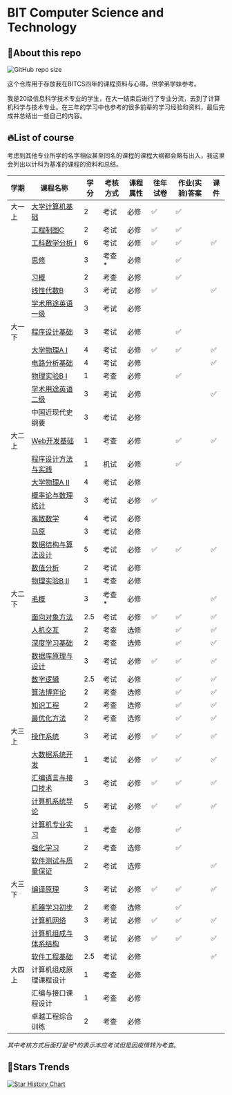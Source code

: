 # BIT Computer Science and Technology
## 👀About this repo
![GitHub repo size](https://img.shields.io/github/repo-size/fan2goa1/BIT-CS-UnderGraduate.svg?style=social)

这个仓库用于存放我在BITCS四年的课程资料与心得。供学弟学妹参考。

我是20级信息科学技术专业的学生，在大一结束后进行了专业分流，去到了计算机科学与技术专业。在三年的学习中也参考的很多前辈的学习经验和资料，最后完成并总结出一些自己的内容。

## 🔥List of course
考虑到其他专业所学的名字相似甚至同名的课程的课程大纲都会略有出入，我这里会列出以计科为基准的课程的资料和总结。

| 学期   | 课程名称                                                     | 学分 | 考核方式 | 课程属性 | 往年试卷           | 作业(实验)答案     | 课件               |
| ------ | ------------------------------------------------------------ | ---- | -------- | -------- | ------------------ | ------------------ | ------------------ |
| 大一上 | [大学计算机基础](https://github.com/fan2goa1/BIT-CS-UnderGraduate/blob/main/大一上/README.md#大学计算机基础) | 2    | 考试     | 必修     | :white_check_mark: | :white_check_mark: |                    |
|        | [工程制图C](https://github.com/fan2goa1/BIT-CS-UnderGraduate/blob/main/大一上/README.md#工程制图c) | 2    | 考试     | 必修     | :white_check_mark: | :white_check_mark: |                    |
|        | [工科数学分析 I](https://github.com/fan2goa1/BIT-CS-UnderGraduate/blob/main/大一上/README.md#工科数学分析-i) | 6    | 考试     | 必修     | :white_check_mark: | :white_check_mark: | :white_check_mark: |
|        | [思修](https://github.com/fan2goa1/BIT-CS-UnderGraduate/blob/main/大一上/README.md#思想道德修养与法律基础) | 3    | 考查*    | 必修     |                    | :white_check_mark: |                    |
|        | [习概](https://github.com/fan2goa1/BIT-CS-UnderGraduate/blob/main/大一上/README.md#习近平新时代中国特色社会主义思想概论) | 2    | 考查     | 必修     |                    | :white_check_mark: |                    |
|        | [线性代数B](https://github.com/fan2goa1/BIT-CS-UnderGraduate/blob/main/大一上/README.md#线性代数b) | 3    | 考试     | 必修     | :white_check_mark: |                    | :white_check_mark: |
|        | [学术用途英语一级](https://github.com/fan2goa1/BIT-CS-UnderGraduate/blob/main/大一上/README.md#学术用途英语一级) | 3    | 考试     | 必修     |                    |                    |                    |
| 大一下 | [程序设计基础](https://github.com/fan2goa1/BIT-CS-UnderGraduate/tree/main/大一下/README.md#程序设计基础) | 3    | 考试     | 必修     |                    | :white_check_mark: |                    |
|        | [大学物理A I](https://github.com/fan2goa1/BIT-CS-UnderGraduate/tree/main/大一下/README.md#大学物理a-i) | 4    | 考试     | 必修     | :white_check_mark: | :white_check_mark: | :white_check_mark: |
|        | [电路分析基础](https://github.com/fan2goa1/BIT-CS-UnderGraduate/blob/main/大一下/README.md#电路分析基础) | 4    | 考试     | 必修     |                    |                    | :white_check_mark: |
|        | [物理实验B I](https://github.com/fan2goa1/BIT-CS-UnderGraduate/blob/main/大一下/README.md#物理实验b-i) | 1    | 考查     | 必修     |                    | :white_check_mark: |                    |
|        | [学术用途英语二级](https://github.com/fan2goa1/BIT-CS-UnderGraduate/blob/main/大一下/README.md#学术用途英语二级) | 3    | 考试     | 必修     |                    |                    | :white_check_mark: |
|        | 中国近现代史纲要                                             | 3    | 考试     | 必修     |                    |                    |                    |
| 大二上 | [Web开发基础](https://github.com/fan2goa1/BIT-CS-UnderGraduate/tree/main/大二上#程序设计方法与实践) | 1    | 考查     | 必修     |                    | :white_check_mark: | :white_check_mark: |
|        | [程序设计方法与实践](https://github.com/fan2goa1/BIT-CS-UnderGraduate/tree/main/大二上#程序设计方法与实践) | 1    | 机试     | 必修     |                    | :white_check_mark: |                    |
|        | [大学物理A II](https://github.com/fan2goa1/BIT-CS-UnderGraduate/tree/main/大二上#大学物理aⅱ) | 4    | 考试     | 必修     |                    |                    |                    |
|        | [概率论与数理统计](https://github.com/fan2goa1/BIT-CS-UnderGraduate/tree/main/大二上#概率与数理统计) | 3    | 考试     | 必修     | :white_check_mark: |                    |                    |
|        | [离散数学](https://github.com/fan2goa1/BIT-CS-UnderGraduate/tree/main/大二上#离散数学) | 4    | 考试     | 必修     |                    |                    |                    |
|        | [马原](https://github.com/fan2goa1/BIT-CS-UnderGraduate/tree/main/大二上#大学物理aⅱ) | 3    | 考试     | 必修     |                    |                    |                    |
|        | [数据结构与算法设计](https://github.com/fan2goa1/BIT-CS-UnderGraduate/tree/main/大二上#数据结构与算法设计) | 5    | 考试     | 必修     | :white_check_mark: | :white_check_mark: | :white_check_mark: |
|        | [数值分析](https://github.com/fan2goa1/BIT-CS-UnderGraduate/tree/main/大二上#数值分析) | 2    | 考试     | 必修     |                    |                    |                    |
|        | [物理实验B II](https://github.com/fan2goa1/BIT-CS-UnderGraduate/tree/main/大二上/README.md#物理实验b-ii) | 1    | 考查     | 必修     |                    |                    |                    |
| 大二下 | [毛概](https://github.com/fan2goa1/BIT-CS-UnderGraduate/tree/main/大二下#毛概) | 3    | 考查*    | 必修     |                    |                    | :white_check_mark: |
|        | [面向对象方法](https://github.com/fan2goa1/BIT-CS-UnderGraduate/tree/main/大二下#-面向对象方法) | 2.5  | 考试     | 必修     | :white_check_mark: | :white_check_mark: | :white_check_mark: |
|        | [人机交互](https://github.com/fan2goa1/BIT-CS-UnderGraduate/tree/main/大二下#人机交互) | 2    | 考查     | 选修     |                    | :white_check_mark: | :white_check_mark: |
|        | [深度学习基础](https://github.com/fan2goa1/BIT-CS-UnderGraduate/tree/main/大二下#深度学习基础) | 2    | 考查     | 选修     |                    | :white_check_mark: | :white_check_mark: |
|        | [数据库原理与设计](https://github.com/fan2goa1/BIT-CS-UnderGraduate/tree/main/大二下#数据库原理与设计) | 3    | 考试     | 必修     | :white_check_mark: | :white_check_mark: | :white_check_mark: |
|        | [数字逻辑](https://github.com/fan2goa1/BIT-CS-UnderGraduate/tree/main/大二下#数字逻辑) | 2.5  | 考试     | 必修     |                    | :white_check_mark: | :white_check_mark: |
|        | [算法博弈论](https://github.com/fan2goa1/BIT-CS-UnderGraduate/tree/main/大二下#-算法博弈论) | 2    | 考查     | 选修     |                    | :white_check_mark: | :white_check_mark: |
|        | [知识工程](https://github.com/fan2goa1/BIT-CS-UnderGraduate/tree/main/大二下#知识工程) | 2    | 考查     | 选修     |                    | :white_check_mark: | :white_check_mark: |
|        | [最优化方法](https://github.com/fan2goa1/BIT-CS-UnderGraduate/tree/main/大二下#-最优化方法) | 2    | 考查     | 选修     |                    | :white_check_mark: | :white_check_mark: |
| 大三上 | [操作系统](https://github.com/fan2goa1/BIT-CS-UnderGraduate/tree/main/大三上#操作系统) | 3    | 考试     | 必修     | :white_check_mark: | :white_check_mark: | :white_check_mark: |
|        | [大数据系统开发](https://github.com/fan2goa1/BIT-CS-UnderGraduate/blob/main/大三上/README.md#计算机专业基础实习) | 1    | 考试     | 必修     | :white_check_mark: | :white_check_mark: | :white_check_mark: |
|        | [汇编语言与接口技术](https://github.com/fan2goa1/BIT-CS-UnderGraduate/blob/main/大三上/README.md#计算机系统导论) | 3    | 考试     | 必修     | :white_check_mark: | :white_check_mark: | :white_check_mark: |
|        | [计算机系统导论](https://github.com/fan2goa1/BIT-CS-UnderGraduate/blob/main/大三上/README.md#计算机系统导论) | 5    | 考试     | 必修     | :white_check_mark: | :white_check_mark: | :white_check_mark: |
|        | [计算机专业实习](https://github.com/fan2goa1/BIT-CS-UnderGraduate/blob/main/大三上/README.md#计算机专业基础实习) | 1    | 考查     | 必修     |                    | :white_check_mark: |                    |
|        | [强化学习](https://github.com/fan2goa1/BIT-CS-UnderGraduate/blob/main/大三上/README.md#强化学习) | 2    | 考查     | 选修     |                    | :white_check_mark: |                    |
|        | [软件测试与质量保证](https://github.com/fan2goa1/BIT-CS-UnderGraduate/blob/main/大三上/README.md#软件测试与质量保证) | 2    | 考试     | 选修     |                    |                    | :white_check_mark: |
| 大三下 | [编译原理](https://github.com/fan2goa1/BIT-CS-UnderGraduate/tree/main/大三下#编译原理与设计) | 3    | 考试     | 必修     | :white_check_mark: | :white_check_mark: | :white_check_mark: |
|        | [机器学习初步](https://github.com/fan2goa1/BIT-CS-UnderGraduate/tree/main/大三下#机器学习初步) | 2    | 考查     | 选修     |                    | :white_check_mark: |                    |
|        | [计算机网络](https://github.com/fan2goa1/BIT-CS-UnderGraduate/tree/main/大三下#计算机网络) | 3    | 考试     | 必修     | :white_check_mark: | :white_check_mark: | :white_check_mark: |
|        | [计算机组成与体系结构](https://github.com/fan2goa1/BIT-CS-UnderGraduate/tree/main/大三下#编译原理与设计) | 3    | 考试     | 必修     | :white_check_mark: | :white_check_mark: | :white_check_mark: |
|        | [软件工程基础](https://github.com/fan2goa1/BIT-CS-UnderGraduate/tree/main/大三下#编译原理与设计) | 2.5  | 考试     | 必修     |                    |                    | :white_check_mark: |
| 大四上 | 计算机组成原理课程设计                                       | 1    | 考查     | 必修     |                    |                    |                    |
|        | 汇编与接口课程设计                                           | 1    | 考查     | 必修     |                    |                    |                    |
|        | 卓越工程综合训练                                             | 2    | 考查     | 必修     |                    |                    |                    |

*其中考核方式后面打星号\*的表示本应考试但是因疫情转为考查*。

## 🌟Stars Trends

<a href="https://star-history.com/#fan2goa1/best-of-usyd&Date">
  <picture>
    <source media="(prefers-color-scheme: dark)" srcset="https://api.star-history.com/svg?repos=fan2goa1/BIT-CS-UnderGraduate&type=Date&theme=dark" />
    <source media="(prefers-color-scheme: light)" srcset="https://api.star-history.com/svg?repos=fan2goa1/BIT-CS-UnderGraduate&type=Date" />
    <img alt="Star History Chart" src="https://api.star-history.com/svg?repos=fan2goa1/BIT-CS-UnderGraduate&type=Date" />
  </picture>
</a>

